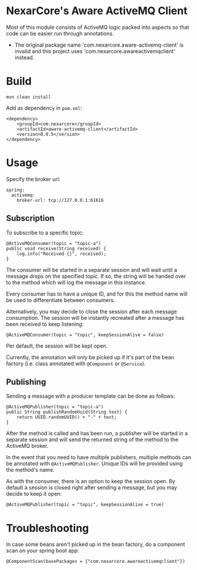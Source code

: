 # NexarCore's Aware ActiveMQ Client
Most of this module consists of ActiveMQ logic packed into aspects so that code can be easier run through annotations.

* The original package name 'com.nexarcore.aware-activemq-client' is invalid and this project uses 'com.nexarcore.awareactivemqclient' instead.

# Build

```
mvn clean install
```

Add as dependency in `pom.xml`:

```
<dependency>
    <groupId>com.nexarcore</groupId>
    <artifactId>aware-activemq-client</artifactId>
    <version>0.0.5</version>
</dependency>
```

# Usage

Specify the broker url: 
```
spring:
  activemq:
    broker-url: tcp://127.0.0.1:61616
```

## Subscription
To subscribe to a specific topic: 

```
@ActiveMQConsumer(topic = "topic-a")
public void receive(String received) {
    log.info("Received {}", received);
}
```

The consumer will be started in a separate session and will wait until a message drops on the specified topic. 
If so, the string will be handed over to the method which will log the message in this instance.

Every consumer has to have a unique ID, and for this the method name will be used to differentiate between consumers.

Alternatively, you may decide to close the session after each message consumption. The session will be instantly recreated after a message has been received to keep listening: 
```
@ActiveMQConsumer(topic = "topic", keepSessionAlive = false)
```

Per default, the session will be kept open.

Currently, the annotation will only be picked up if it's part of the bean factory (i.e. class annotated with `@Component` or `@Service`).

## Publishing

Sending a message with a producer template can be done as follows:

```
@ActiveMQPublisher(topic = "topic-a")
public String publishRandomUuid(String text) {
    return UUID.randomUUID() + "-" + text;
}
```

After the method is called and has been run, a publisher will be started in a separate session and will send the returned string of the method to the ActiveMQ broker.

In the event that you need to have multiple publishers, multiple methods can be annotated with `@ActiveMQPublisher`. Unique IDs will be provided using the method's name. 

As with the consumer, there is an option to keep the session open. By default a session is closed right after sending a message, but you may decide to keep it open: 
```
@ActiveMQPublisher(topic = "topic", keepSessionAlive = true)
```

# Troubleshooting
In case some beans aren't picked up in the bean factory, do a component scan on your spring boot app:

```
@ComponentScan(basePackages = {"com.nexarcore.awareactivemqclient"})
```

